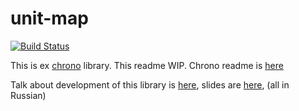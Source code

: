 # unit-map
[![Build Status](https://github.com/HealthSamurai/unit-map/actions/workflows/clojure.yml/badge.svg?branch=master)](https://github.com/HealthSamurai/unit-map/actions/workflows/clojure.yml?query=event%3Apush++branch%3Amaster+)

This is ex [chrono](https://github.com/HealthSamurai/chrono) library. This readme WIP. Chrono readme is [here](https://github.com/HealthSamurai/unit-map/tree/master/src/unit_map/type/chrono)


Talk about development of this library is [here](https://youtu.be/R5H6L1fYXZw), slides are [here](https://docs.google.com/presentation/d/1bnbu3suMiY8p3k9_g0e6FbRRo9EvVybAl7ayCSI979U/edit?usp=sharing), (all in Russian)
